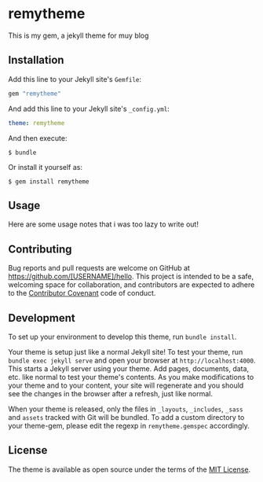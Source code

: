 # remytheme

This is my gem, a jekyll theme for muy blog


## Installation

Add this line to your Jekyll site's `Gemfile`:

```ruby
gem "remytheme"
```

And add this line to your Jekyll site's `_config.yml`:

```yaml
theme: remytheme
```

And then execute:

    $ bundle

Or install it yourself as:

    $ gem install remytheme

## Usage

Here are some usage notes that i was too lazy to write out!

## Contributing

Bug reports and pull requests are welcome on GitHub at https://github.com/[USERNAME]/hello. This project is intended to be a safe, welcoming space for collaboration, and contributors are expected to adhere to the [Contributor Covenant](http://contributor-covenant.org) code of conduct.

## Development

To set up your environment to develop this theme, run `bundle install`.

Your theme is setup just like a normal Jekyll site! To test your theme, run `bundle exec jekyll serve` and open your browser at `http://localhost:4000`. This starts a Jekyll server using your theme. Add pages, documents, data, etc. like normal to test your theme's contents. As you make modifications to your theme and to your content, your site will regenerate and you should see the changes in the browser after a refresh, just like normal.

When your theme is released, only the files in `_layouts`, `_includes`, `_sass` and `assets` tracked with Git will be bundled.
To add a custom directory to your theme-gem, please edit the regexp in `remytheme.gemspec` accordingly.

## License

The theme is available as open source under the terms of the [MIT License](https://opensource.org/licenses/MIT).

